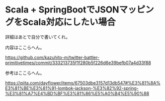 # Scala + SpringBootでJSONマッピングをScala対応にしたい場合

詳細はあとで自分で書いてくれ。

内容はここらへん。

https://github.com/kazuhito-m/twitter-battler-primitivetimes/commit/333213735f1f280b5f226d6e39befb07a4d33f88

参考はここらへん。

https://qiita.com/dayflower/items/67503dbe3157d13db547#%E3%81%8A%E3%81%BE%E3%81%91-lombok-jackson-%E3%82%92-spring-%E3%81%A7%E4%BD%BF%E3%81%86%E5%A0%B4%E5%90%88

